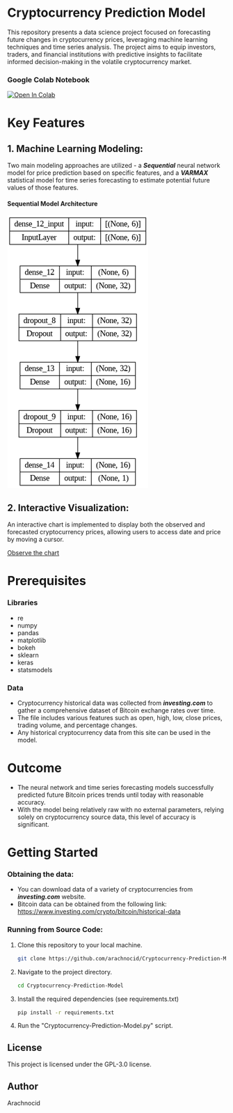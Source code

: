 # **Cryptocurrency Prediction Model**
This repository presents a data science project focused on forecasting future changes in cryptocurrency prices, leveraging machine learning techniques and time series analysis. The project aims to equip investors, traders, and financial institutions with predictive insights to facilitate informed decision-making in the volatile cryptocurrency market.

### Google Colab Notebook
[![Open In Colab](https://colab.research.google.com/assets/colab-badge.svg)](https://colab.research.google.com/drive/1Uwk2WeW7bd0F0wqPSwxGyl_U5KqKPm7P?usp=sharing)

# **Key Features**
## 1. Machine Learning Modeling:

Two main modeling approaches are utilized - a **_Sequential_** neural network model for price prediction based on specific features, and a **_VARMAX_** statistical model for time series forecasting to estimate potential future values of those features.

#### Sequential Model Architecture
<img src="https://github.com/arachnocid/Cryptocurrency-Prediction-Model/blob/main/model_architecture.png">

## 2. Interactive Visualization:

An interactive chart is implemented to display both the observed and forecasted cryptocurrency prices, allowing users to access date and price by moving a cursor.

[Observe the chart](https://arachnocid.github.io/Cryptocurrency-Prediction-Model/CryptocurrencyPredictModel.html)

# **Prerequisites**

### Libraries
- re
- numpy
- pandas
- matplotlib
- bokeh
- sklearn
- keras
- statsmodels

### Data
- Cryptocurrency historical data was collected from **_investing.com_** to gather a comprehensive dataset of Bitcoin exchange rates over time.
- The file includes various features such as open, high, low, close prices, trading volume, and percentage changes.
- Any historical cryptocurrency data from this site can be used in the model.

# **Outcome**
-	The neural network and time series forecasting models successfully predicted future Bitcoin prices trends until today with reasonable accuracy.
-	With the model being relatively raw with no external parameters, relying solely on cryptocurrency source data, this level of accuracy is significant.

# **Getting Started**
### Obtaining the data:

- You can download data of a variety of cryptocurrencies from **_investing.com_** website.
- Bitcoin data can be obtained from the following link: https://www.investing.com/crypto/bitcoin/historical-data

### Running from Source Code:
1. Clone this repository to your local machine.
   ```bash
   git clone https://github.com/arachnocid/Cryptocurrency-Prediction-Model.git
2. Navigate to the project directory.
   ```bash
   cd Cryptocurrency-Prediction-Model
3. Install the required dependencies (see requirements.txt)
   ```bash
   pip install -r requirements.txt
4. Run the "Cryptocurrency-Prediction-Model.py" script.

## License
This project is licensed under the GPL-3.0 license.

## Author
Arachnocid
